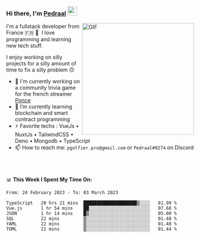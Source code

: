 ### Hi there, I'm <a href="https://pedraal.dev" target="_blank">Pedraal</a> <img src="https://media.giphy.com/media/hvRJCLFzcasrR4ia7z/giphy.gif" width="25px">
<img align="right" alt="GIF" src="https://pedraal.dev/avatar.png" width="300" height="300" />

I'm a fullstack developer from France 🇫🇷 🥖 &nbsp;I love programming and learning new
tech stuff.

I enjoy working on silly projects for a silly amount of time to fix a silly problem 🙃

- 🔭  I'm currently working on a community trivia game for the french streamer <a href="https://twitch.tv/ponce" target="_blank">Ponce</a>
- 🌱 I’m currently learning blockchain and smart contract programming
- ⚡ Favorite techs : VueJs &bull; NuxtJs &bull; TailwindCSS &bull; Deno &bull; Mongodb &bull; TypeScript
- 📫 How to reach me: `pgolfier.pro@gmail.com` or `Pedraal#9274` on Discord

<br>
<br>

📊 **This Week I Spent My Time On:**
<!--START_SECTION:waka-->

```text
From: 24 February 2023 - To: 03 March 2023

TypeScript   20 hrs 21 mins  ████████████████████▒░░░░   81.99 %
Vue.js       1 hr 54 mins    ██░░░░░░░░░░░░░░░░░░░░░░░   07.68 %
JSON         1 hr 14 mins    █▒░░░░░░░░░░░░░░░░░░░░░░░   05.00 %
SQL          22 mins         ▒░░░░░░░░░░░░░░░░░░░░░░░░   01.48 %
YAML         22 mins         ▒░░░░░░░░░░░░░░░░░░░░░░░░   01.48 %
TOML         21 mins         ▒░░░░░░░░░░░░░░░░░░░░░░░░   01.44 %
```

<!--END_SECTION:waka-->
